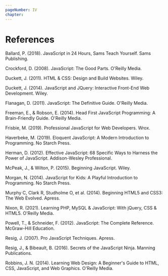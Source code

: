 ```yaml
---
pageNumber: IV
chapter: 
---
```


# References

Ballard, P. (2018). JavaScript in 24 Hours, Sams Teach Yourself. Sams Publishing.

Crockford, D. (2008). JavaScript: The Good Parts. O'Reilly Media.

Duckett, J. (2011). HTML & CSS: Design and Build Websites. Wiley.

Duckett, J. (2014). JavaScript and JQuery: Interactive Front-End Web Development. Wiley.

Flanagan, D. (2011). JavaScript: The Definitive Guide. O'Reilly Media.

Freeman, E., & Robson, E. (2014). Head First JavaScript Programming: A Brain-Friendly Guide. O'Reilly Media.

Frisbie, M. (2019). Professional JavaScript for Web Developers. Wrox.

Haverbeke, M. (2019). Eloquent JavaScript: A Modern Introduction to Programming. No Starch Press.

Herman, D. (2012). Effective JavaScript: 68 Specific Ways to Harness the Power of JavaScript. Addison-Wesley Professional.

McPeak, J., & Wilton, P. (2015). Beginning JavaScript. Wiley.

Morgan, N. (2014). JavaScript for Kids: A Playful Introduction to Programming. No Starch Press.

Murphy C, Clark R, Studholme O, et al. (2014). Beginning HTML5 and CSS3: The Web Evolved. Apress.

Nixon, R. (2021). Learning PHP, MySQL & JavaScript: With jQuery, CSS & HTML5. O'Reilly Media.

Powell, T., & Schneider, F. (2012). JavaScript: The Complete Reference. McGraw-Hill Education.

Resig, J. (2007). Pro JavaScript Techniques. Apress.

Resig, J., & Bibeault, B. (2016). Secrets of the JavaScript Ninja. Manning Publications.

Robbins, J. N. (2014). Learning Web Design: A Beginner's Guide to HTML, CSS, JavaScript, and Web Graphics. O'Reilly Media.
